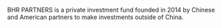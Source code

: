 BHR PARTNERS is a private investment fund founded in 2014 by Chinese and American partners to make investments outside of China.
